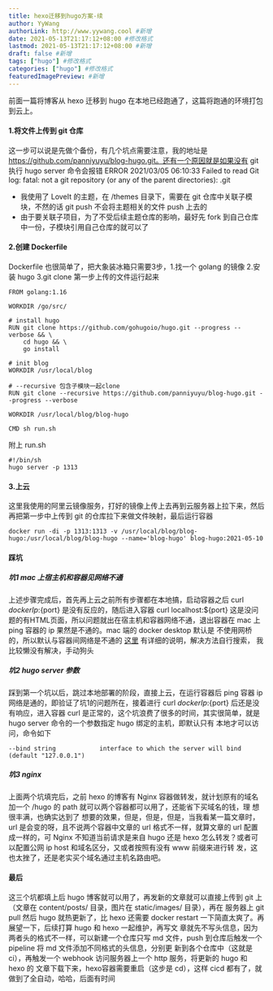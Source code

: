 ```yaml
---
title: hexo迁移到hugo方案-续
author: YyWang
authorLink: http://www.yywang.cool #新增
date: 2021-05-13T21:17:12+08:00 #修改格式
lastmod: 2021-05-13T21:17:12+08:00 #新增
draft: false #新增
tags: ["hugo"] #修改格式
categories: ["hugo"] #修改格式
featuredImagePreview: #新增
---
```

前面一篇将博客从 hexo 迁移到 hugo 在本地已经跑通了，这篇将跑通的环境打包到云上。

#### 1.将文件上传到 git 仓库

这一步可以说是先做个备份，有几个坑点需要注意，我的地址是 https://github.com/panniyuyu/blog-hugo.git。还有一个原因就是如果没有 git 
执行 hugo server 命令会报错 ERROR 2021/03/05 06:10:33 Failed to read Git log: fatal: not a git repository (or any of the parent directories): .git

* 我使用了 LoveIt 的主题，在 /themes 目录下，需要在 git 仓库中关联子模块，不然的话 git push 不会将主题相关的文件 push 上去的
* 由于要关联子项目，为了不受后续主题仓库的影响，最好先 fork 到自己仓库中一份，子模块引用自己仓库的就可以了

#### 2.创建 Dockerfile

Dockerfile 也很简单了，把大象装冰箱只需要3步，1.找一个 golang 的镜像 2.安装 hugo 3.git clone 第一步上传的文件运行起来

```
FROM golang:1.16

WORKDIR /go/src/

# install hugo
RUN git clone https://github.com/gohugoio/hugo.git --progress --verbose && \
    cd hugo && \
    go install

# init blog
WORKDIR /usr/local/blog

# --recursive 包含子模块一起clone
RUN git clone --recursive https://github.com/panniyuyu/blog-hugo.git --progress --verbose

WORKDIR /usr/local/blog/blog-hugo

CMD sh run.sh 
```

附上 run.sh

```
#!/bin/sh
hugo server -p 1313
```

#### 3.上云

这里我使用的阿里云镜像服务，打好的镜像上传上去再到云服务器上拉下来，然后再把第一步中上传到 git 的仓库拉下来做文件映射，最后运行容器

```
docker run -di -p 1313:1313 -v /usr/local/blog/blog-hugo:/usr/local/blog/blog-hugo --name='blog-hugo' blog-hugo:2021-05-10
```

#### 踩坑

##### 坑1 mac 上宿主机和容器见网络不通

上述步骤完成后，首先再上云之前所有步骤都在本地搞，启动容器之后 curl ${dockerIp}:${port} 是没有反应的，随后进入容器 curl localhost:${port}
这是没问题的有HTML页面，所以问题就出在宿主机和容器网络不通，退出容器在 mac 上 ping 容器的 ip 果然是不通的。mac 端的 docker desktop 默认是
不使用网桥的，所以默认与容器间网络是不通的 [这里](https://docs.docker.com/docker-for-mac/networking/) 有详细的说明，解决方法自行搜索，
我比较懒没有解决，手动狗头

##### 坑2 hugo server 参数

踩到第一个坑以后，跳过本地部署的阶段，直接上云，在运行容器后 ping 容器 ip 网络是通的，即验证了坑1的问题所在，接着进行 curl ${dockerIp}:${port}
 后还是没有响应，进入容器 curl 是正常的，这个坑浪费了很多的时间，其实很简单，就是 hugo server 命令的一个参数指定 hugo 绑定的主机，即默认只有
本地才可以访问，命令如下

```
--bind string            interface to which the server will bind (default "127.0.0.1")
```

##### 坑3 nginx

上面两个坑填完后，之前 hexo 的博客有 Nginx 容器做转发，就计划原有的域名加一个 /hugo 的 path 就可以两个容器都可以用了，还能省下买域名的钱，理
想很丰满，也确实达到了 想要的效果，但是，但是，但是，当我看某一篇文章时，url 是会变的呀，且不说两个容器中文章的 url 格式不一样，就算文章的 url 
配置成一样的，可 Nginx 不知道当前请求是来自 hugo 还是 hexo 怎么转发？或者可以配置公网 ip host 和域名区分，又或者按照有没有 www 前缀来进行转
发，这也太挫了，还是老实买个域名通过主机名路由吧。

#### 最后

这三个坑都填上后 hugo 博客就可以用了，再发新的文章就可以直接上传到 git 上（文章在 content/posts/ 目录，图片在 static/images/ 目录），再在
服务器上 git pull 然后 hugo 就热更新了，比 hexo 还需要 docker restart 一下简直太爽了。再展望一下，后续打算 hugo 和 hexo 一起维护，再写文
章就先不写头信息，因为两者头的格式不一样，可以新建一个仓库只写 md 文件，push 到仓库后触发一个 pipeline 将 md 文件添加不同格式的头信息，分别更
新到各个仓库中（这就是 ci），再触发一个 webhook 访问服务器上一个 http 服务，将更新的 hugo 和 hexo 的 文章下载下来，hexo容器需要重启（这步是
cd），这样 cicd 都有了，就做到了全自动，哈哈，后面有时间

  
